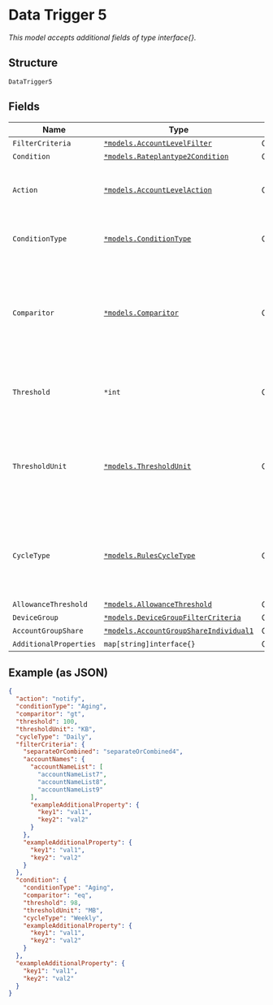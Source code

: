 
# Data Trigger 5

*This model accepts additional fields of type interface{}.*

## Structure

`DataTrigger5`

## Fields

| Name | Type | Tags | Description |
|  --- | --- | --- | --- |
| `FilterCriteria` | [`*models.AccountLevelFilter`](../../doc/models/account-level-filter.md) | Optional | - |
| `Condition` | [`*models.Rateplantype2Condition`](../../doc/models/rateplantype-2-condition.md) | Optional | - |
| `Action` | [`*models.AccountLevelAction`](../../doc/models/account-level-action.md) | Optional | The action taken when trigger conditions are met |
| `ConditionType` | [`*models.ConditionType`](../../doc/models/condition-type.md) | Optional | The condition type being monitored |
| `Comparitor` | [`*models.Comparitor`](../../doc/models/comparitor.md) | Optional | The boolean of the comparison. `gt` is Greater Than, `lt` is Less Than and `eq` is Equal To |
| `Threshold` | `*int` | Optional | The threshold value the trigger monitors for |
| `ThresholdUnit` | [`*models.ThresholdUnit`](../../doc/models/threshold-unit.md) | Optional | The units of the threshold. This can be KB, Kilobits, MB, Megabits, or GB, Gigabits |
| `CycleType` | [`*models.RulesCycleType`](../../doc/models/rules-cycle-type.md) | Optional | The interval to monitor for the threshold. This can be Daily, Weekly or Monthly |
| `AllowanceThreshold` | [`*models.AllowanceThreshold`](../../doc/models/allowance-threshold.md) | Optional | - |
| `DeviceGroup` | [`*models.DeviceGroupFilterCriteria`](../../doc/models/device-group-filter-criteria.md) | Optional | - |
| `AccountGroupShare` | [`*models.AccountGroupShareIndividual1`](../../doc/models/account-group-share-individual-1.md) | Optional | - |
| `AdditionalProperties` | `map[string]interface{}` | Optional | - |

## Example (as JSON)

```json
{
  "action": "notify",
  "conditionType": "Aging",
  "comparitor": "gt",
  "threshold": 100,
  "thresholdUnit": "KB",
  "cycleType": "Daily",
  "filterCriteria": {
    "separateOrCombined": "separateOrCombined4",
    "accountNames": {
      "accountNameList": [
        "accountNameList7",
        "accountNameList8",
        "accountNameList9"
      ],
      "exampleAdditionalProperty": {
        "key1": "val1",
        "key2": "val2"
      }
    },
    "exampleAdditionalProperty": {
      "key1": "val1",
      "key2": "val2"
    }
  },
  "condition": {
    "conditionType": "Aging",
    "comparitor": "eq",
    "threshold": 98,
    "thresholdUnit": "MB",
    "cycleType": "Weekly",
    "exampleAdditionalProperty": {
      "key1": "val1",
      "key2": "val2"
    }
  },
  "exampleAdditionalProperty": {
    "key1": "val1",
    "key2": "val2"
  }
}
```

